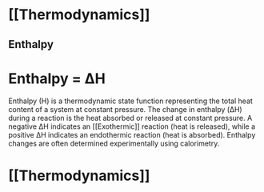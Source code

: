 # [[Thermodynamics]]

## Enthalpy
# **Enthalpy = ΔH**

Enthalpy (H) is a thermodynamic state function representing the total heat content of a system at constant pressure.  The change in enthalpy (ΔH) during a reaction is the heat absorbed or released at constant pressure.  A negative ΔH indicates an [[Exothermic]] reaction (heat is released), while a positive ΔH indicates an endothermic reaction (heat is absorbed).  Enthalpy changes are often determined experimentally using calorimetry.

# [[Thermodynamics]]